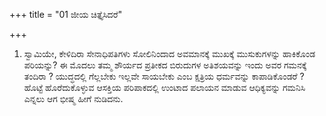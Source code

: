 +++
title = "01 ಜೀಯ ಚಿತ್ತೈಸಿದರೆ"

+++
1. ಸ್ವಾಮಿಯೇ, ಕೇಳಿದಿರಾ ಸೇನಾಧಿಪತಿಗಳು ಸೋಲಿನಿಂದಾದ ಅವಮಾನಕ್ಕೆ ಮುಖಕ್ಕೆ ಮುಸುಕುಗಳನ್ನು ಹಾಕಿಕೊಂಡ ಪರಿಯನ್ನು? ಈ ಮೊದಲು ತಮ್ಮ ಶೌರ್ಯದ ಪ್ರತೀಕದ ಬಿರುದುಗಳ ಅತಿಶಯವನ್ನು ಇಂದು ಅವರ ಗಮನಕ್ಕೆ ತಂದಿರಾ ? ಯುದ್ಧದಲ್ಲಿ ಗೆಲ್ಲಬೇಕು ಇಲ್ಲವೇ ಸಾಯಬೇಕು ಎಂಬ ಕ್ಷತ್ರಿಯ ಧರ್ಮವನ್ನು ಕಾಪಾಡಿಕೊಂಡರೆ ? ಹೊಟ್ಟೆ ಹೊರೆದುಕೊಳ್ಳುವ ಆಸಕ್ತಿಯ ಪರಿಪಾಕದಲ್ಲಿ ಉಂಟಾದ ಪಲಾಯನ ಮಾಡುವ ಆಧಿಕ್ಯವನ್ನು ಗಮನಿಸಿ ಎನ್ನಲು ಆಗ ಭೀಷ್ಮ ಹೀಗೆ ನುಡಿದನು.